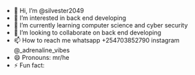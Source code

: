 - 👋 Hi, I’m @silvester2049
- 👀 I’m interested in back end developing
- 🌱 I’m currently learning computer science and cyber security
- 💞️ I’m looking to collaborate on back end developing
- 📫 How to reach me  whatsapp +254703852790  instagram @_adrenaline_vibes
- 😄 Pronouns: mr/he
- ⚡ Fun fact: 

<!---
silvester2049/silvester2049 is a ✨ special ✨ repository because its `README.md` (this file) appears on your GitHub profile.
You can click the Preview link to take a look at your changes.
--->
